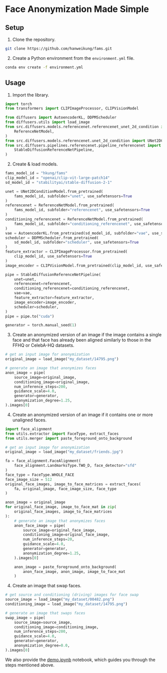 # Face Anonymization Made Simple

## Setup

1. Clone the repository.

```bash
git clone https://github.com/hanweikung/fams.git
```

2. Create a Python environment from the `environment.yml` file.

```bash
conda env create -f environment.yml
```

## Usage
1. Import the library.

```python
import torch
from transformers import CLIPImageProcessor, CLIPVisionModel

from diffusers import AutoencoderKL, DDPMScheduler
from diffusers.utils import load_image
from src.diffusers.models.referencenet.referencenet_unet_2d_condition import (
    ReferenceNetModel,
)
from src.diffusers.models.referencenet.unet_2d_condition import UNet2DConditionModel
from src.diffusers.pipelines.referencenet.pipeline_referencenet import (
    StableDiffusionReferenceNetPipeline,
)
```

2. Create & load models.

```python
fams_model_id = "hkung/fams"
clip_model_id = "openai/clip-vit-large-patch14"
sd_model_id = "stabilityai/stable-diffusion-2-1"

unet = UNet2DConditionModel.from_pretrained(
    fams_model_id, subfolder="unet", use_safetensors=True
)
referencenet = ReferenceNetModel.from_pretrained(
    fams_model_id, subfolder="referencenet", use_safetensors=True
)
conditioning_referencenet = ReferenceNetModel.from_pretrained(
    fams_model_id, subfolder="conditioning_referencenet", use_safetensors=True
)
vae = AutoencoderKL.from_pretrained(sd_model_id, subfolder="vae", use_safetensors=True)
scheduler = DDPMScheduler.from_pretrained(
    sd_model_id, subfolder="scheduler", use_safetensors=True
)
feature_extractor = CLIPImageProcessor.from_pretrained(
    clip_model_id, use_safetensors=True
)
image_encoder = CLIPVisionModel.from_pretrained(clip_model_id, use_safetensors=True)

pipe = StableDiffusionReferenceNetPipeline(
    unet=unet,
    referencenet=referencenet,
    conditioning_referencenet=conditioning_referencenet,
    vae=vae,
    feature_extractor=feature_extractor,
    image_encoder=image_encoder,
    scheduler=scheduler,
)
pipe = pipe.to("cuda")

generator = torch.manual_seed(1)
```

3. Create an anonymized version of an image if the image contains a single face and that face has already been aligned similarly to those in the FFHQ or CelebA-HQ datasets.

```python
# get an input image for anonymization
original_image = load_image("my_dataset/14795.png")

# generate an image that anonymizes faces
anon_image = pipe(
    source_image=original_image,
    conditioning_image=original_image,
    num_inference_steps=200,
    guidance_scale=4.0,
    generator=generator,
    anonymization_degree=1.25,
).images[0]
```

4. Create an anonymized version of an image if it contains one or more unaligned faces.

```python
import face_alignment
from utils.extractor import FaceType, extract_faces
from utils.merger import paste_foreground_onto_background

# get an input image for anonymization
original_image = load_image("my_dataset/friends.jpg")

fa = face_alignment.FaceAlignment(
    face_alignment.LandmarksType.TWO_D, face_detector="sfd"
)
face_type = FaceType.WHOLE_FACE
face_image_size = 512
original_face_images, image_to_face_matrices = extract_faces(
    fa, original_image, face_image_size, face_type
)

anon_image = original_image
for original_face_image, image_to_face_mat in zip(
    original_face_images, image_to_face_matrices
):
    # generate an image that anonymizes faces
    anon_face_image = pipe(
        source_image=original_face_image,
        conditioning_image=original_face_image,
        num_inference_steps=20,
        guidance_scale=4.0,
        generator=generator,
        anonymization_degree=1.25,
    ).images[0]

    anon_image = paste_foreground_onto_background(
        anon_face_image, anon_image, image_to_face_mat
    )
```

4. Create an image that swap faces.

```python
# get source and conditioning (driving) images for face swap
source_image = load_image("my_dataset/00482.png")
conditioning_image = load_image("my_dataset/14795.png")

# generate an image that swaps faces
swap_image = pipe(
    source_image=source_image,
    conditioning_image=conditioning_image,
    num_inference_steps=200,
    guidance_scale=4.0,
    generator=generator,
    anonymization_degree=0.0,
).images[0]
```

We also provide the [demo.ipynb](https://github.com/hanweikung/fams/blob/main/demo.ipynb) notebook, which guides you through the steps mentioned above.